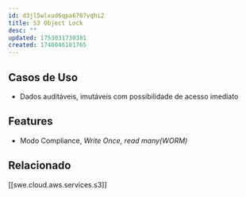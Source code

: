 ```yaml
---
id: d3jl5wlxud6qpa6707vqhi2
title: S3 Object Lock
desc: ""
updated: 1753031730381
created: 1746046181765
---
```


## Casos de Uso

- Dados auditáveis, imutáveis com possibilidade de acesso imediato

## Features

- Modo Compliance, _Write Once, read many(WORM)_

## Relacionado

[[swe.cloud.aws.services.s3]]
